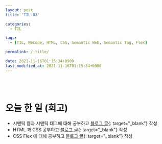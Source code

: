 ```yaml
---
layout: post
title: 'TIL-03'

categories:
  - TIL

tags:
  - [TIL, WeCode, HTML, CSS, Semantic Web, Semantic Tag, Flex]

permalink: /:title/

date: 2021-11-16T01:15:34+0900
last_modified_at: 2021-11-16T01:15:34+0900
---
```


<br>
<br>

# 오늘 한 일 (회고)

- 시맨틱 웹과 시맨틱 태그에 대해 공부하고 [블로그 글](../html-css-2){: target="\_blank"} 작성
- HTML 과 CSS 공부하고 [블로그 글](../html-css-3){: target="\_blank"} 작성
- CSS Flex 에 대해 공부하고 [블로그 글](../html-css-4){: target="\_blank"} 작성
